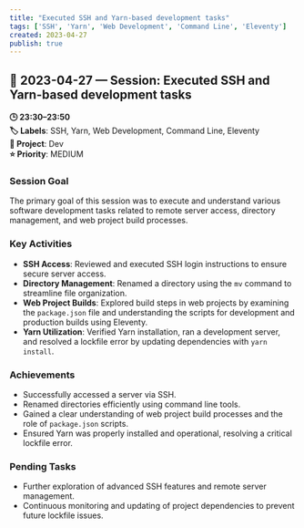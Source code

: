 ```yaml
---
title: "Executed SSH and Yarn-based development tasks"
tags: ['SSH', 'Yarn', 'Web Development', 'Command Line', 'Eleventy']
created: 2023-04-27
publish: true
---
```


## 📅 2023-04-27 — Session: Executed SSH and Yarn-based development tasks

**🕒 23:30–23:50**  
**🏷️ Labels**: SSH, Yarn, Web Development, Command Line, Eleventy  
**📂 Project**: Dev  
**⭐ Priority**: MEDIUM  


### Session Goal
The primary goal of this session was to execute and understand various software development tasks related to remote server access, directory management, and web project build processes.

### Key Activities
- **SSH Access**: Reviewed and executed SSH login instructions to ensure secure server access.
- **Directory Management**: Renamed a directory using the `mv` command to streamline file organization.
- **Web Project Builds**: Explored build steps in web projects by examining the `package.json` file and understanding the scripts for development and production builds using Eleventy.
- **Yarn Utilization**: Verified Yarn installation, ran a development server, and resolved a lockfile error by updating dependencies with `yarn install`.

### Achievements
- Successfully accessed a server via SSH.
- Renamed directories efficiently using command line tools.
- Gained a clear understanding of web project build processes and the role of `package.json` scripts.
- Ensured Yarn was properly installed and operational, resolving a critical lockfile error.

### Pending Tasks
- Further exploration of advanced SSH features and remote server management.
- Continuous monitoring and updating of project dependencies to prevent future lockfile issues.
